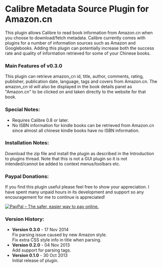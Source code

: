Calibre Metadata Source Plugin for Amazon.cn
=========

This plugin allows Calibre to read book information from Amazon.cn when you choose to download/fetch metadata. Calibre currently comes with plugins for a number of information sources such as Amazon and Googlebooks. Adding this plugin can potentially increase both the success rate and quality of information retrieved for some of your Chinese books.

### Main Features of v0.3.0
This plugin can retrieve amazon_cn id, title, author, comments, rating, publisher, publication date, language, tags and covers from Amazon.cn. The amazon_cn id will also be displayed in the book details panel as "Amazon.cn" to be clicked on and taken directly to the website for that book.

### Special Notes:
* Requires Calibre 0.8 or later.
* No ISBN information for kindle books can be retrieved from Amazon.cn since almost all chinese kindle books have no ISBN information.

### Installation Notes:
Download the zip file and install the plugin as described in the Introduction to plugins thread.
Note that this is not a GUI plugin so it is not intended/cannot be added to context menus/toolbars etc.

### Paypal Donations:
If you find this plugin useful please feel free to show your appreciation. I have spent many unpaid hours in its development and support so any encouragement for me to continue is appreciated!

<a href="https://www.paypal.com/cgi-bin/webscr?cmd=_s-xclick&hosted_button_id=9ZTDX8RL5P5E6">
<img src="https://www.paypalobjects.com/en_US/GB/i/btn/btn_donateCC_LG.gif" alt="PayPal – The safer, easier way to pay online."/>
</a>

### Version History:
* __Version 0.3.0__ - 17 Nov 2014  
    Fix parsing issue caused by new Amazon style.  
    Fix extra CSS style info in title when parsing.
* __Version 0.2.0__ - 04 Nov 2013  
    Add support for parsing tags.
* __Version 0.1.0__ - 30 Oct 2013  
    Initial release of plugin.
